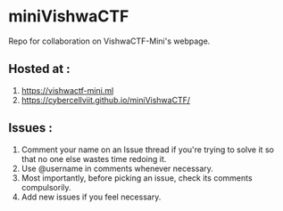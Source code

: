 # miniVishwaCTF
Repo for collaboration on VishwaCTF-Mini's webpage.

## Hosted at : 
1. https://vishwactf-mini.ml
2. https://cybercellviit.github.io/miniVishwaCTF/

## Issues : 
1. Comment your name on an Issue thread if you're trying to solve it so that no one else wastes time redoing it.
2. Use @username in comments whenever necessary.
3. Most importantly, before picking an issue, check its comments compulsorily.
4. Add new issues if you feel necessary.
